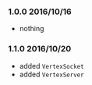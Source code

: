 ### 1.0.0 2016/10/16

* nothing

### 1.1.0 2016/10/20

* added `VertexSocket`
* added `VertexServer`

